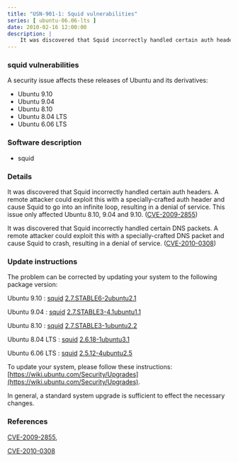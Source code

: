 ```yaml
---
title: "USN-901-1: Squid vulnerabilities"
series: [ ubuntu-06.06-lts ]
date: 2010-02-16 12:00:00
description: |
    It was discovered that Squid incorrectly handled certain auth headers. A remote attacker could exploit this with a specially-crafted auth header and cause Squid to go into an infinite loop, resulting in a denial of service. This issue only affected Ubuntu 8.10, 9.04 and 9.10. ([CVE-2009-2855](http://people.ubuntu.com/~ubuntu-security/cve/CVE-2009-2855))
--- 
```

 
### squid vulnerabilities

A security issue affects these releases of Ubuntu and its derivatives:

* Ubuntu 9.10
* Ubuntu 9.04
* Ubuntu 8.10
* Ubuntu 8.04 LTS
* Ubuntu 6.06 LTS

### Software description

* squid 

### Details

It was discovered that Squid incorrectly handled certain auth headers. A remote attacker could exploit this with a specially-crafted auth header and cause Squid to go into an infinite loop, resulting in a denial of service. This issue only affected Ubuntu 8.10, 9.04 and 9.10. ([CVE-2009-2855](http://people.ubuntu.com/~ubuntu-security/cve/CVE-2009-2855))

It was discovered that Squid incorrectly handled certain DNS packets. A remote attacker could exploit this with a specially-crafted DNS packet and cause Squid to crash, resulting in a denial of service. ([CVE-2010-0308](http://people.ubuntu.com/~ubuntu-security/cve/CVE-2010-0308)) 

### Update instructions

The problem can be corrected by updating your system to the following package version:

Ubuntu 9.10
 : [squid](https://launchpad.net/ubuntu/+source/squid) <span> [2.7.STABLE6-2ubuntu2.1](https://launchpad.net/ubuntu/+source/squid/2.7.STABLE6-2ubuntu2.1) </span> 

Ubuntu 9.04
 : [squid](https://launchpad.net/ubuntu/+source/squid) <span> [2.7.STABLE3-4.1ubuntu1.1](https://launchpad.net/ubuntu/+source/squid/2.7.STABLE3-4.1ubuntu1.1) </span> 

Ubuntu 8.10
 : [squid](https://launchpad.net/ubuntu/+source/squid) <span> [2.7.STABLE3-1ubuntu2.2](https://launchpad.net/ubuntu/+source/squid/2.7.STABLE3-1ubuntu2.2) </span> 

Ubuntu 8.04 LTS
 : [squid](https://launchpad.net/ubuntu/+source/squid) <span> [2.6.18-1ubuntu3.1](https://launchpad.net/ubuntu/+source/squid/2.6.18-1ubuntu3.1) </span> 

Ubuntu 6.06 LTS
 : [squid](https://launchpad.net/ubuntu/+source/squid) <span> [2.5.12-4ubuntu2.5](https://launchpad.net/ubuntu/+source/squid/2.5.12-4ubuntu2.5) </span> 

To update your system, please follow these instructions: [https://wiki.ubuntu.com/Security/Upgrades](https://wiki.ubuntu.com/Security/Upgrades).

In general, a standard system upgrade is sufficient to effect the necessary changes. 

### References

 [CVE-2009-2855](http://people.ubuntu.com/~ubuntu-security/cve/CVE-2009-2855), 

 [CVE-2010-0308](http://people.ubuntu.com/~ubuntu-security/cve/CVE-2010-0308)
 
